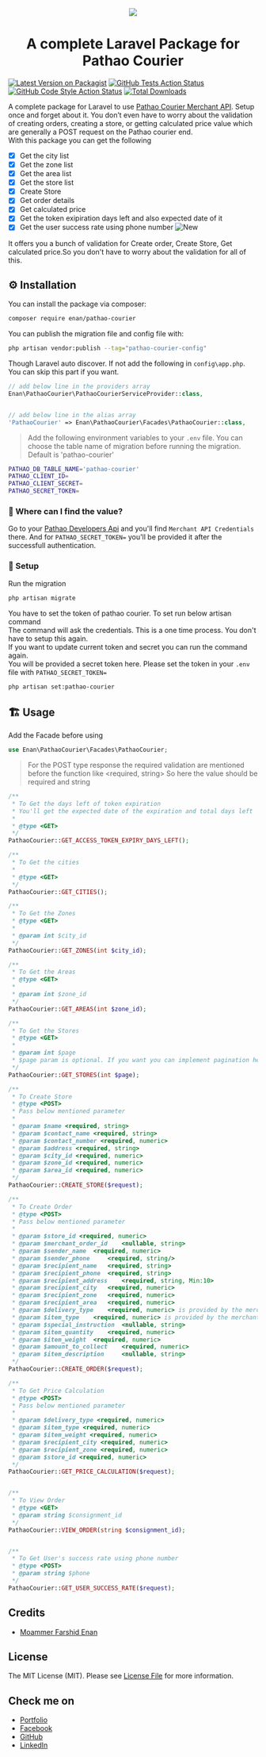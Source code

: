 <div align="center">
    <img src="https://moammer-enan.com/portfolio/assets/img/Pathao_Courier_API_Integration_with_Laravel.png">
</div>

<h1 align="center">A complete Laravel Package for Pathao Courier</h1>

[![Latest Version on Packagist](https://img.shields.io/packagist/v/enan/pathao-courier.svg?style=flat-square)](https://packagist.org/packages/enan/pathao-courier)
[![GitHub Tests Action Status](https://img.shields.io/github/actions/workflow/status/enan/pathao-courier/run-tests.yml?branch=main&label=tests&style=flat-square)](https://github.com/enan/pathao-courier/actions?query=workflow%3Arun-tests+branch%3Amain)
[![GitHub Code Style Action Status](https://img.shields.io/github/actions/workflow/status/enan/pathao-courier/fix-php-code-style-issues.yml?branch=main&label=code%20style&style=flat-square)](https://github.com/enan/pathao-courier/actions?query=workflow%3A"Fix+PHP+code+style+issues"+branch%3Amain)
[![Total Downloads](https://img.shields.io/packagist/dt/enan/pathao-courier.svg?style=flat-square)](https://packagist.org/packages/enan/pathao-courier)

A complete package for Laravel to use [Pathao Courier Merchant API](https://merchant.pathao.com/). Setup once and forget about it. You don’t even have to worry about the validation of creating orders, creating a store, or getting calculated price value which are generally a POST request on the Pathao courier end. <br>
With this package you can get the following

-   [x] Get the city list
-   [x] Get the zone list
-   [x] Get the area list
-   [x] Get the store list
-   [x] Create Store
-   [x] Get order details
-   [x] Get calculated price
-   [x] Get the token exipiration days left and also expected date of it
-   [x] Get the user success rate using phone number ![New](https://img.shields.io/badge/New-brightgreen)

It offers you a bunch of validation for Create order, Create Store, Get calculated price.So you don't have to worry about the validation for all of this.

<!-- ## Support us -->

## ⚙️ Installation

You can install the package via composer:

```bash
composer require enan/pathao-courier
```

You can publish the migration file and config file with:

```bash
php artisan vendor:publish --tag="pathao-courier-config"
```

Though Laravel auto discover. If not add the following in `config\app.php`. You can skip this part if you want.

```php
// add below line in the providers array
Enan\PathaoCourier\PathaoCourierServiceProvider::class,


// add below line in the alias array
'PathaoCourier' => Enan\PathaoCourier\Facades\PathaoCourier::class,
```

> Add the following environment variables to your `.env` file. You can choose the table name of migration before running the migration. Default is 'pathao-courier'

```bash
PATHAO_DB_TABLE_NAME='pathao-courier'
PATHAO_CLIENT_ID=
PATHAO_CLIENT_SECRET=
PATHAO_SECRET_TOKEN=
```

### 🔑 Where can I find the value?

Go to your [Pathao Developers Api](https://merchant.pathao.com/courier/developer-api) and you'll find `Merchant API Credentials` there.
And for `PATHAO_SECRET_TOKEN=` you'll be provided it after the successfull authentication.

### 🎫 Setup

Run the migration

```bash
php artisan migrate
```

You have to set the token of pathao courier. To set run below artisan command <br>
The command will ask the credentials. This is a one time process. You don't have to setup this again. <br>
If you want to update current token and secret you can run the command again. <br>
You will be provided a secret token here. Please set the token in your `.env` file with `PATHAO_SECRET_TOKEN=`

```bash
php artisan set:pathao-courier
```

## 🏗 Usage

Add the Facade before using

```php
use Enan\PathaoCourier\Facades\PathaoCourier;
```

> For the POST type response the required validation are mentioned before the function like <required, string> So here the value should be required and string

```php
/**
 * To Get the days left of token expiration
 * You'll get the expected date of the expiration and total days left
 *
 * @type <GET>
 */
PathaoCourier::GET_ACCESS_TOKEN_EXPIRY_DAYS_LEFT();

/**
 * To Get the cities
 *
 * @type <GET>
 */
PathaoCourier::GET_CITIES();

/**
 * To Get the Zones
 * @type <GET>
 *
 * @param int $city_id
 */
PathaoCourier::GET_ZONES(int $city_id);

/**
 * To Get the Areas
 * @type <GET>
 *
 * @param int $zone_id
 */
PathaoCourier::GET_AREAS(int $zone_id);

/**
 * To Get the Stores
 * @type <GET>
 *
 * @param int $page
 * $page param is optional. If you want you can implement pagination here.
 */
PathaoCourier::GET_STORES(int $page);

/**
 * To Create Store
 * @type <POST>
 * Pass below mentioned parameter
 *
 * @param $name <required, string>
 * @param $contact_name <required, string>
 * @param $contact_number <required, numeric>
 * @param $address <required, string>
 * @param $city_id <required, numeric>
 * @param $zone_id <required, numeric>
 * @param $area_id <required, numeric>
 */
PathaoCourier::CREATE_STORE($request);

/**
 * To Create Order
 * @type <POST>
 * Pass below mentioned parameter
 *
 * @param $store_id <required, numeric>
 * @param $merchant_order_id    <nullable, string>
 * @param $sender_name  <required, numeric>
 * @param $sender_phone     <required, string/>
 * @param $recipient_name   <required, string>
 * @param $recipient_phone  <required, string>
 * @param $recipient_address    <required, string, Min:10>
 * @param $recipient_city   <required, numeric>
 * @param $recipient_zone   <required, numeric>
 * @param $recipient_area   <required, numeric>
 * @param $delivery_type    <required, numeric> is provided by the merchant and not changeable. 48 for Normal Delivery, 12 for On Demand Delivery"
 * @param $item_type    <required, numeric> is provided by the merchant and not changeable. 1 for Document, 2 for Parcel"
 * @param $special_instruction  <nullable, string>
 * @param $item_quantity    <required, numeric>
 * @param $item_weight  <required, numeric>
 * @param $amount_to_collect    <required, numeric>
 * @param $item_description     <nullable, string>
 */
PathaoCourier::CREATE_ORDER($request);

/**
 * To Get Price Calculation
 * @type <POST>
 * Pass below mentioned parameter
 *
 * @param $delivery_type <required, numeric>
 * @param $item_type <required, numeric>
 * @param $item_weight <required, numeric>
 * @param $recipient_city <required, numeric>
 * @param $recipient_zone <required, numeric>
 * @param $store_id <required, numeric>
 */
PathaoCourier::GET_PRICE_CALCULATION($request);


/**
 * To View Order
 * @type <GET>
 * @param string $consignment_id
 */
PathaoCourier::VIEW_ORDER(string $consignment_id);


/**
 * To Get User's success rate using phone number
 * @type <POST>
 * @param string $phone
 */
PathaoCourier::GET_USER_SUCCESS_RATE($request);

```

<!-- ## Testing

```bash
composer test
```

## Changelog

Please see [CHANGELOG](CHANGELOG.md) for more information on what has changed recently.

## Contributing

Please see [CONTRIBUTING](CONTRIBUTING.md) for details.

## Security Vulnerabilities

Please review [our security policy](../../security/policy) on how to report security vulnerabilities. -->

## Credits

-   [Moammer Farshid Enan](https://github.com/Enan)

## License

The MIT License (MIT). Please see [License File](LICENSE.md) for more information.

## Check me on

-   [Portfolio](https://moammer-enan.com/)
-   [Facebook](https://www.facebook.com/moammerfarshidenan)
-   [GitHub](https://github.com/enuenan)
-   [LinkedIn](https://www.linkedin.com/in/moammer-farshid/)
